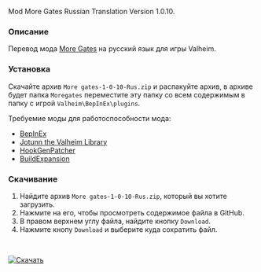 Mod More Gates Russian Translation Version 1.0.10.

### Описание

Перевод мода [More Gates](https://www.nexusmods.com/valheim/mods/1087) на русский язык для игры Valheim. 

### Установка

Скачайте архив `More gates-1-0-10-Rus.zip` и распакуйте архив, в архиве будет папка `Moregates` переместите эту папку со всем содержимым в папку с игрой `Valheim\BepInEx\plugins`.

Требуемие моды для работоспособности мода:
* [BepInEx](https://valheim.thunderstore.io/package/denikson/BepInExPack_Valheim/)
* [Jotunn the Valheim Library](https://valheim.thunderstore.io/package/ValheimModding/Jotunn/)
* [HookGenPatcher](https://valheim.thunderstore.io/package/ValheimModding/HookGenPatcher/)
* [BuildExpansion](https://valheim.thunderstore.io/package/MixoneFinallyHere/BuildExpansion/)

### Скачивание
1. Найдите архив `More gates-1-0-10-Rus.zip`, который вы хотите загрузить.
2. Нажмите на его, чтобы просмотреть содержимое файла в GitHub.
3. В правом верхнем углу файла, найдите кнопку `Download`.
4. Нажмите кнопу `Download` и выберите куда сохратить файл.

<br>

[![Скачать](https://img.shields.io/badge/Скачать-1.0.10-blue?style=for-the-badge)](https://github.com/Dominowood371/Valheim-Mods/raw/main/Valheim%20Mods%20Russian%20Translation/More%20Gates/More%20gates-1-0-10-Rus.zip)
